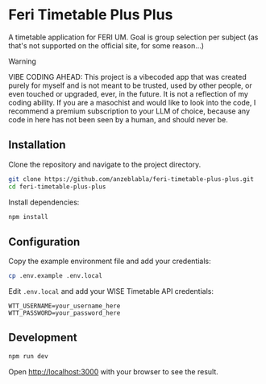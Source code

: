 # Feri Timetable Plus Plus

A timetable application for FERI UM. Goal is group selection per subject (as that's not supported on the official site, for some reason...)
> [!WARNING]
> VIBE CODING AHEAD: This project is a vibecoded app that was created purely for myself and is not meant to be trusted, used by other people, or even touched or upgraded, ever, in the future. It is not a reflection of my coding ability.
> If you are a masochist and would like to look into the code, I recommend a premium subscription to your LLM of choice, because any code in here has not been seen by a human, and should never be.


## Installation

Clone the repository and navigate to the project directory.

```bash
git clone https://github.com/anzeblabla/feri-timetable-plus-plus.git
cd feri-timetable-plus-plus
```

Install dependencies:

```bash
npm install
```

## Configuration

Copy the example environment file and add your credentials:

```bash
cp .env.example .env.local
```

Edit `.env.local` and add your WISE Timetable API credentials:

```env
WTT_USERNAME=your_username_here
WTT_PASSWORD=your_password_here
```

## Development

```bash
npm run dev
```

Open [http://localhost:3000](http://localhost:3000) with your browser to see the result.



